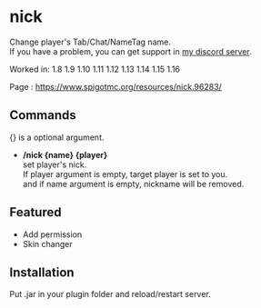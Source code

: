 # nick
Change player's Tab/Chat/NameTag name.  
If you have a problem, you can get support in [my discord server](https://discord.gg/A8XtpJhHrV).

Worked in: 1.8 1.9 1.10 1.11 1.12 1.13 1.14 1.15 1.16

Page : https://www.spigotmc.org/resources/nick.96283/

## Commands
{} is a optional argument.

* **/nick {name} {player}**  
set player's nick.  
If player argument is empty, target player is set to you.  
and if name argument is empty, nickname will be removed.  

## Featured
* Add permission
* Skin changer

## Installation
Put .jar in your plugin folder and reload/restart server.
